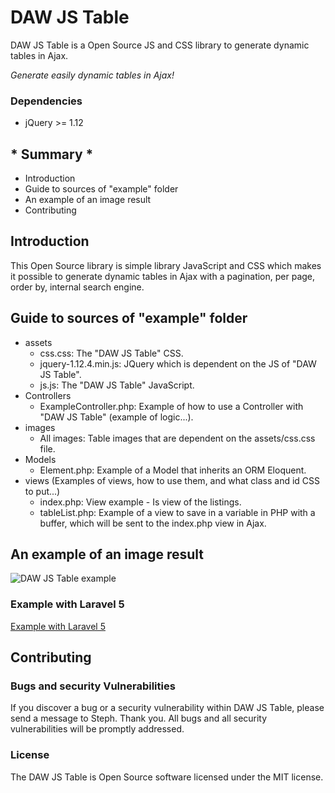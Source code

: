 # DAW JS Table

DAW JS Table is a Open Source JS and CSS library to generate dynamic tables in Ajax.

*Generate easily dynamic tables in Ajax!*




### Dependencies

* jQuery >= 1.12






## * Summary *

* Introduction
* Guide to sources of "example" folder
* An example of an image result
* Contributing






## Introduction

This Open Source library is simple library JavaScript and CSS which makes it possible to generate dynamic tables in Ajax with a pagination, per page, order by, internal search engine.






## Guide to sources of "example" folder

* assets
    * css.css: The "DAW JS Table" CSS.
    * jquery-1.12.4.min.js: JQuery which is dependent on the JS of "DAW JS Table".
    * js.js: The "DAW JS Table" JavaScript.
* Controllers
    * ExampleController.php: Example of how to use a Controller with "DAW JS Table" (example of logic...).
* images
    * All images: Table images that are dependent on the assets/css.css file.
* Models
    * Element.php: Example of a Model that inherits an ORM Eloquent.
* views (Examples of views, how to use them, and what class and id CSS to put...)
    * index.php: View example - Is view of the listings.
    * tableList.php: Example of a view to save in a variable in PHP with a buffer, which will be sent to the index.php view in Ajax.






## An example of an image result

![DAW JS Table example](https://www.devandweb.fr/medias/upload/package/daw-js-table-example.png)






### Example with Laravel 5

[Example with Laravel 5](https://github.com/stephweb/daw-js-table-with-laravel5-framework)






## Contributing

### Bugs and security Vulnerabilities

If you discover a bug or a security vulnerability within DAW JS Table, please send a message to Steph. Thank you.
All bugs and all security vulnerabilities will be promptly addressed.




### License

The DAW JS Table is Open Source software licensed under the MIT license.